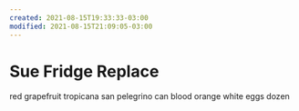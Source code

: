 ```yaml
---
created: 2021-08-15T19:33:33-03:00
modified: 2021-08-15T21:09:05-03:00
---
```


# Sue Fridge Replace

red grapefruit tropicana 
san pelegrino can blood orange 
white eggs dozen
